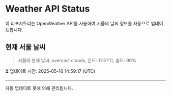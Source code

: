 
# Weather API Status

이 리포지토리는 OpenWeather API를 사용하여 서울의 날씨 정보를 자동으로 업데이트합니다.

## 현재 서울 날씨
> 서울의 현재 날씨: overcast clouds, 온도: 17.51°C, 습도: 90%

⏳ 업데이트 시간: 2025-05-16 14:59:17 (UTC)

---
자동 업데이트 봇에 의해 관리됩니다.

